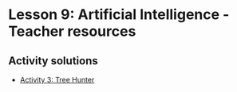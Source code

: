 # Lesson 9: Artificial Intelligence - Teacher resources

## Activity solutions

* [Activity 3: Tree Hunter](/courses/csintro/teacherzone/ai/activity-3)